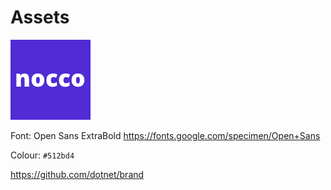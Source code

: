 # Assets

![icon](icon.png "icon")

Font: Open Sans ExtraBold
https://fonts.google.com/specimen/Open+Sans

Colour: `#512bd4`

https://github.com/dotnet/brand
